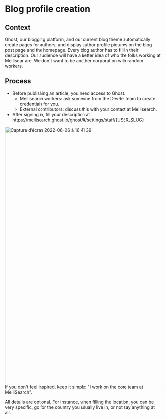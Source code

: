# Blog profile creation

## Context
Ghost, our blogging platform, and our current blog theme automatically create pages for authors, and display author profile pictures on the blog post page and the homepage.
Every blog author has to fill in their description. Our audience will have a better idea of who the folks working at Meilisear are. We don't want to be another corporation with random workers.

## Process
- Before publishing an article, you need access to Ghost.
  - Meilisearch workers: ask someone from the DevRel team to create credentials for you.
  - External contributors: discuss this with your contact at Meilisearch.
- After signing in, fill your description at https://meilisearch.ghost.io/ghost/#/settings/staff/{USER_SLUG}
<img width="830" alt="Capture d’écran 2022-06-06 à 16 41 39" src="https://user-images.githubusercontent.com/2602288/172183934-88177a90-0661-4a6c-8239-bc32ac47bff6.png">
If you don't feel inspired, keep it simple: "I work on the core team at MeiliSearch".

All details are optional. For instance, when filling the location, you can be very specific, go for the country you usually live in, or not say anything at all.
